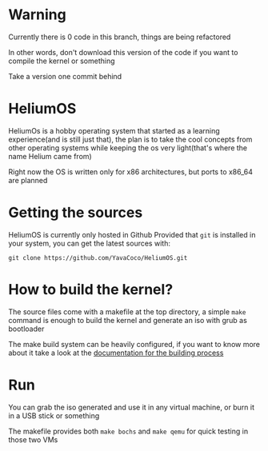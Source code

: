# Warning 
Currently there is 0 code in this branch, things are being refactored

In other words, don't download this version of the code if you want to compile the kernel or something

Take a version one commit behind

# HeliumOS
HeliumOs is a hobby operating system that started as a learning experience(and is still just that), the plan is to take the cool concepts from other operating systems while keeping the os very light(that's where the name Helium came from)

Right now the OS is written only for x86 architectures, but ports to x86_64 are planned

# Getting the sources
HeliumOS is currently only hosted in Github
Provided that `git` is installed in your system, you can get the latest sources with:

`git clone https://github.com/YavaCoco/HeliumOS.git`

# How to build the kernel?
The source files come with a makefile at the top directory, a simple `make` command is enough to build the kernel and generate an iso with grub as bootloader

The make build system can be heavily configured, if you want to know more about it take a look at the [documentation for the building process](docs/Building.md)

# Run
You can grab the iso generated and use it in any virtual machine, or burn it in a USB stick or something

The makefile provides both `make bochs` and `make qemu` for quick testing in those two VMs
